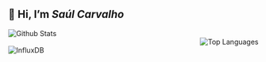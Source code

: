 <!DOCTYPE html>
<html>
 <head>
  <link rel="stylesheet" type="text/css" href="profile.css">
 </head>
 
<body>
 <h2> 👋 Hi, I’m <i> Saúl Carvalho </i> </h2>

  <div class="row">
   <div class="column">
    <img align="left" alt="Github Stats" src="https://github-readme-stats.vercel.app/api?username=saulcarvalho&show_icons=true&icon_color=e67905&count_private=true&theme=vue-dark&hide_border=true&bg_color=0D1117&title_color=c3db09" /> 
    </div>
  <div class="column">
    <img align="right" alt="Top Languages" src="https://github-readme-stats.vercel.app/api/top-langs/?username=saulcarvalho&layout=compact&theme=vue-dark&hide_border=true&bg_color=0D1117&title_color=c3db09" />
  </div>
 </div>

 <div class="row">
  <img alt="InfluxDB" src="https://img.shields.io/badge/InfluxDB-22ADF6?style=for-the-badge&logo=InfluxDB&logoColor=white" />
 </div>

</body>
</html>
